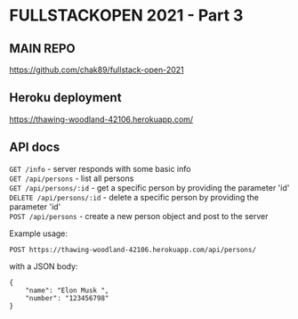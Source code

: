 # FULLSTACKOPEN 2021 - Part 3

## MAIN REPO
https://github.com/chak89/fullstack-open-2021

## Heroku deployment 
https://thawing-woodland-42106.herokuapp.com/


## API docs
`GET /info` - server responds with some basic info  
`GET /api/persons` - list all persons  
`GET /api/persons/:id` - get a specific person by providing the parameter 'id'  
`DELETE /api/persons/:id` - delete a specific person by providing the parameter 'id'  
`POST /api/persons` - create a new person object and post to the server  


Example usage:
```
POST https://thawing-woodland-42106.herokuapp.com/api/persons/
```
with a JSON body:
```
{
    "name": "Elon Musk ",
    "number": "123456798"
}
```